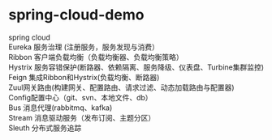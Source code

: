# spring-cloud-demo
spring cloud<br/>
Eureka 服务治理 (注册服务，服务发现与消费）<br/>
Ribbon 客户端负载均衡（负载均衡器、负载均衡策略）<br/>
Hystrix  服务容错保护(断路器、依赖隔离、服务降级、仪表盘、Turbine集群监控)<br/>
Feign 集成Ribbon和Hystrix(负载均衡、断路器)<br/>
Zuul网关路由(构建网关、配置路由、请求过滤、动态加载路由与配置器)<br/>
Config配置中心（git、svn、本地文件、db）<br/>
Bus 消息代理(rabbitmq、kafka)<br/>
Stream 消息驱动服务（发布订阅、主题分区）<br/>
Sleuth 分布式服务追踪<br/>

